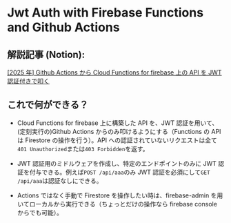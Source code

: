 # Jwt Auth with Firebase Functions and Github Actions

## 解説記事 (Notion):

[[2025 年] Github Actions から Cloud Functions for firebase 上の API を JWT 認証付きで叩く](https://masa0902dev.notion.site/2025-Github-Actions-Cloud-Functions-for-firebase-API-JWT-18ba46af991b8000837dd8965fd177fa)

## これで何ができる？

- Cloud Functions for firebase 上に構築した API を、JWT 認証を用いて、(定刻実行の)Github Actions からのみ叩けるようにする（Functions の API は Firestore の操作を行う）。API への認証されていないリクエストは全て`401 Unauthorized`または`403 Forbidden`を返す。

- JWT 認証用のミドルウェアを作成し、特定のエンドポイントのみに JWT 認証を付与できる。例えば`POST /api/aaa`のみ JWT 認証を必須にして`GET /api/aaa`は認証なしにできる。

- Actions ではなく手動で Firestore を操作したい時は、firebase-admin を用いてローカルから実行できる（ちょっとだけの操作なら firebase console からでも可能）。
